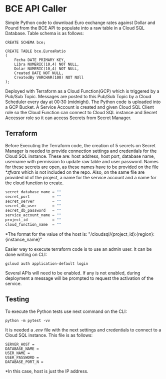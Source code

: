 # BCE API Caller
Simple Python code to download Euro exchange rates against Dollar and Pound from the BCE API to populate into a raw 
table in a Cloud SQL Database. Table schema is as follows:

```
CREATE SCHEMA bce;

CREATE TABLE bce.EuroaRatio
(
	Fecha DATE PRIMARY KEY,
	Libra NUMERIC(10,4) NOT NULL,
	Dolar NUMERIC(10,4) NOT NULL,
	Created DATE NOT NULL,
	CreatedBy VARCHAR(100) NOT NUll
);
```

Deployed with Terraform as a Cloud Function(GCP) which is triggered by a Pub/Sub Topic. Messages 
are posted to this Pub/Sub Topic by a Cloud Scheduler every day at 00:30 (midnight). The Python code is uploaded into a 
GCP Bucket. A Service Account is created and given Cloud SQL Client role so the Cloud Function can connect to Cloud SQL
instance and Secret Accessor role so it can access Secrets from Secret Manager.

## Terraform
Before Executing the Terraform code, the creation of 5 secrets on Secret Manager is needed to provide connection 
settings and credentials for the Cloud SQL instance. These are: host address, host port, database name, 
username with permission to update raw table and user password. Names for these secrets are open, 
as these names have to be provided on the file _*.tfvars_ which is not included on the repo.
Also, on the same file are provided id of the project, a name for the service account and a name for the cloud function
to create.

```terraform
secret_database_name = ""
secret_port          = ""
secret_server        = ""
secret_db_user       = ""
secret_db_password   = ""
service_account_name = ""
project_id           = ""
cloud_function_name  = ""
```

*The format for the value of the host is: "/cloudsql/{project_id}:{region}:{instance_name}"

Easier way to execute terraform code is to use an admin user. It can be done writing on CLI: 
```commandline
gcloud auth application-default login
```
Several APIs will need to be enabled. If any is not enabled, during deployment a message will be prompted to request the 
activation of the service.

## Testing
To execute the Python tests use next command on the CLI:
```commandline
python -m pytest -vv
```

It is needed a _.env_ file with the next settings and credentials to connect to a Cloud SQL instance. This file is
as follows:

```
SERVER_HOST = 
DATABASE_NAME = 
USER_NAME = 
USER_PASSWORD = 
DATABASE_PORT_N = 
```

*In this case, host is just the IP address.